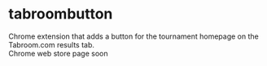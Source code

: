 # tabroombutton
Chrome extension that adds a button for the tournament homepage on the Tabroom.com results tab.  
Chrome web store page soon
